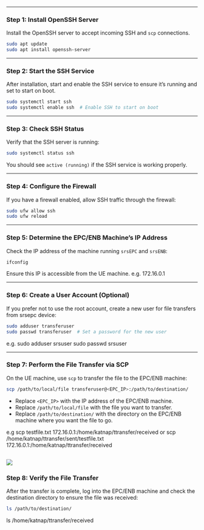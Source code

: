 
---

### Step 1: Install OpenSSH Server
Install the OpenSSH server to accept incoming SSH and `scp` connections.

```bash
sudo apt update
sudo apt install openssh-server
```

---

### Step 2: Start the SSH Service
After installation, start and enable the SSH service to ensure it’s running and set to start on boot.

```bash
sudo systemctl start ssh
sudo systemctl enable ssh  # Enable SSH to start on boot
```

---

### Step 3: Check SSH Status
Verify that the SSH server is running:

```bash
sudo systemctl status ssh
```

You should see `active (running)` if the SSH service is working properly.

---

### Step 4: Configure the Firewall
If you have a firewall enabled, allow SSH traffic through the firewall:

```bash
sudo ufw allow ssh
sudo ufw reload
```

---

### Step 5: Determine the EPC/ENB Machine’s IP Address
Check the IP address of the machine running `srsEPC` and `srsENB`:

```bash
ifconfig  
```

Ensure this IP is accessible from the UE machine.
e.g.
172.16.0.1

---

### Step 6: Create a User Account (Optional)
If you prefer not to use the root account, create a new user for file transfers from srsepc device:

```bash
sudo adduser transferuser
sudo passwd transferuser  # Set a password for the new user
```
e.g. 
sudo adduser srsuser
sudo passwd srsuser

---

### Step 7: Perform the File Transfer via SCP
On the UE machine, use `scp` to transfer the file to the EPC/ENB machine:

```bash
scp /path/to/local/file transferuser@<EPC_IP>:/path/to/destination/
```

- Replace `<EPC_IP>` with the IP address of the EPC/ENB machine.
- Replace `/path/to/local/file` with the file you want to transfer.
- Replace `/path/to/destination/` with the directory on the EPC/ENB machine where you want the file to go.

e.g scp testfile.txt 172.16.0.1:/home/katnap/ttransfer/received 
or
scp /home/katnap/ttransfer/sent/testfile.txt 172.16.0.1:/home/katnap/ttransfer/received

**![](https://lh7-rt.googleusercontent.com/docsz/AD_4nXddAO65Mt5d-5vjN0OurjyaHNqp6rsDi-5KQ8PpI8wKi4SJEnHJwMu1SLERGpULDemmmlG9NWqBuRQVRDBE-Zkt3K13AzGtDH1ANeau0wD7r5lp86Ohxhyx4ZmrS_Shr3cEUt4XUj5pyiwwSwd_6Ea46rf4?key=R-I2A70sxgR2V7kbMU7JWw)**
---

### Step 8: Verify the File Transfer
After the transfer is complete, log into the EPC/ENB machine and check the destination directory to ensure the file was received:

```bash
ls /path/to/destination/
```

ls /home/katnap/ttransfer/received